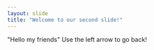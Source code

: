 ```yaml
---
layout: slide
title: "Welcome to our second slide!"
---
```

"Hello my friends"
Use the left arrow to go back!
